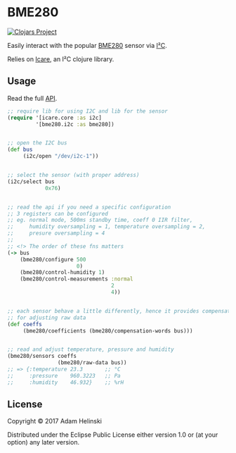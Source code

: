 # BME280

[![Clojars
Project](https://img.shields.io/clojars/v/dvlopt/bme280.svg)](https://clojars.org/dvlopt/bme280)

Easily interact with the popular
[BME280](https://www.bosch-sensortec.com/bst/products/all_products/bme280)
sensor via [I²C](https://en.wikipedia.org/wiki/I%C2%B2C).

Relies on [Icare](https://github.com/dvlopt/icare), an I²C clojure library.

## Usage

Read the full [API](https://dvlopt.github.io/doc/bme280.clj/index.html).

```clj
;; require lib for using I2C and lib for the sensor
(require '[icare.core :as i2c]
         '[bme280.i2c :as bme280])


;; open the I2C bus
(def bus
     (i2c/open "/dev/i2c-1"))


;; select the sensor (with proper address)
(i2c/select bus
            0x76)


;; read the api if you need a specific configuration
;; 3 registers can be configured
;; eg. normal mode, 500ms standby time, coeff 0 IIR filter,
;;     humidity oversampling = 1, temperature oversampling = 2,
;;     presure oversampling = 4
;;
;; <!> The order of these fns matters
(-> bus
    (bme280/configure 500
                      0)
    (bme280/control-humidity 1)
    (bme280/control-measurements :normal
                                 2
                                 4))


;; each sensor behave a little differently, hence it provides compensation words
;; for adjusting raw data
(def coeffs
     (bme280/coefficients (bme280/compensation-words bus)))


;; read and adjust temperature, pressure and humidity
(bme280/sensors coeffs
                (bme280/raw-data bus))
;; => {:temperature 23.3       ;; °C
;;     :pressure    960.3223   ;; Pa
;;     :humidity    46.932}    ;; %rH
```

## License

Copyright © 2017 Adam Helinski

Distributed under the Eclipse Public License either version 1.0 or (at
your option) any later version.
